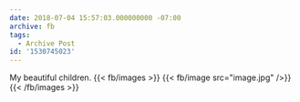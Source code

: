 ```yaml
---
date: 2018-07-04 15:57:03.000000000 -07:00
archive: fb
tags: 
  - Archive Post
id: '1530745023'
---
```


My beautiful children.
{{< fb/images >}}
{{< fb/image src="image.jpg" />}}
{{< /fb/images >}}
